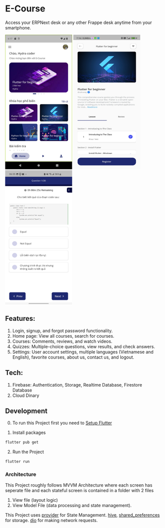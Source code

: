 # E-Course

Access your ERPNext desk or any other Frappe desk anytime from your smartphone.

<kbd><img width="216" height="432" src="screenshots/homepage.jpg" alt="Desk" /></kbd>
<kbd><img width="216" height="432" src="screenshots/course.jpg" alt="Awesome Bar" /></kbd>
<kbd><img width="216" height="432" src="screenshots/quiz.jpg" alt="Form View" /></kbd>

## Features:
1) Login, signup, and forgot password functionality.
2) Home page: View all courses, search for courses.
3) Courses: Comments, reviews, and watch videos.
4) Quizzes: Multiple-choice questions, view results, and check answers.
5) Settings: User account settings, multiple languages (Vietnamese and English), favorite courses, about us, contact us, and logout.

## Tech:
1) Firebase: Authentication, Storage, Realtime Database, Firestore Database
2) Cloud Dinary

## Development
0) To run this Project first you need to [Setup Flutter](https://flutter.dev/docs/get-started/install)

1) Install packages<br/>
```sh
flutter pub get
```
2) Run the Project<br/>
```sh
flutter run
```

### Architecture

This Project roughly follows MVVM Architecture where each screen has seperate file and each stateful screen is contained in a folder with 2 files 

1) View file (layout logic) 
2) View Model File (data processing and state management). 

This Project uses [provider](https://pub.dev/packages/provider) for State Management. 
[hive](https://pub.dev/packages/hive), [shared_preferences](https://pub.dev/packages/shared_preferences) for storage. 
[dio](https://pub.dev/packages/dio) for making network requests.
